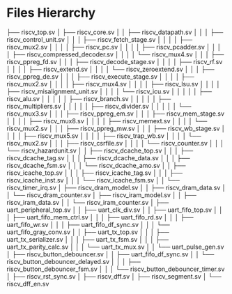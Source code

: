 # Files Hierarchy

├── riscv_top.sv
│   ├── riscv_core.sv
│   │   ├── riscv_datapath.sv
│   │   │   ├── riscv_control_unit.sv
│   │   │   ├── riscv_fetch_stage.sv
│   │   │   │   ├── riscv_mux2.sv
│   │   │   │   ├── riscv_pc.sv
│   │   │   │   ├── riscv_pcadder.sv
│   │   │   │   ├── riscv_compressed_decoder.sv
│   │   │   │   └── riscv_mux4.sv
│   │   │   ├── riscv_ppreg_fd.sv
│   │   │   ├── riscv_decode_stage.sv
│   │   │   │   ├── riscv_rf.sv
│   │   │   │   ├── riscv_extend.sv
│   │   │   │   └── riscv_zeroextend.sv
│   │   │   ├── riscv_ppreg_de.sv
│   │   │   ├── riscv_execute_stage.sv
│   │   │   │   ├── riscv_mux2.sv
│   │   │   │   ├── riscv_mux4.sv
│   │   │   │   ├── riscv_lsu.sv
│   │   │   │   ├── riscv_misalignment_unit.sv
│   │   │   │   └── riscv_icu.sv
│   │   │   │   │   ├── riscv_alu.sv
│   │   │   │   │   ├── riscv_branch.sv
│   │   │   │   │   ├── riscv_multipliers.sv
│   │   │   │   │   ├── riscv_divider.sv
│   │   │   │   │   └── riscv_mux3.sv
│   │   │   ├── riscv_ppreg_em.sv
│   │   │   ├── riscv_mem_stage.sv
│   │   │   │   ├── riscv_mux8.sv
│   │   │   │   ├── riscv_memext.sv
│   │   │   │   └── riscv_mux2.sv
│   │   │   ├── riscv_ppreg_mw.sv
│   │   │   ├── riscv_wb_stage.sv
│   │   │   │   ├── riscv_mux5.sv
│   │   │   │   ├── riscv_trap_wb.sv
│   │   │   │   └── riscv_mux2.sv
│   │   │   ├── riscv_csrfile.sv
│   │   │   │   └── riscv_counter.sv
│   │   │   └── riscv_hazardunit.sv
│   │   ├── riscv_dcache_top.sv
│   │   │   ├── riscv_dcache_tag.sv
│   │   │   ├── riscv_dcache_data.sv
│   │   │   ├── riscv_dcache_fsm.sv
│   │   │   └── riscv_dcache_amo.sv
│   │   ├── riscv_icache_top.sv
│   │   │   ├── riscv_icache_tag.sv
│   │   │   ├── riscv_icache_inst.sv
│   │   │   └── riscv_icache_fsm.sv
│   │   └── riscv_timer_irq.sv
│   ├── riscv_dram_model.sv
│   │   ├── riscv_dram_data.sv
│   │   └── riscv_dram_counter.sv
│   ├── riscv_iram_model.sv
│   │   ├── riscv_iram_data.sv
│   │   └── riscv_iram_counter.sv
│   ├── uart_peripheral_top.sv
│   │   ├── uart_clk_div.sv
│   │   ├── uart_fifo_top.sv
│   │   │   ├── uart_fifo_mem_ctrl.sv
│   │   │   ├── uart_fifo_rd.sv
│   │   │   ├── uart_fifo_wr.sv
│   │   │   ├── uart_fifo_df_sync.sv
│   │   │   └── uart_fifo_gray_conv.sv
│   │   ├── uart_tx_top.sv
│   │   │   ├── uart_tx_serializer.sv
│   │   │   ├── uart_tx_fsm.sv
│   │   │   ├── uart_tx_parity_calc.sv
│   │   │   └── uart_tx_mux.sv
│   │   └── uart_pulse_gen.sv
│   ├── riscv_button_debouncer.sv
│   │   ├── uart_fifo_df_sync.sv
│   │   └── riscv_button_debouncer_delayed.sv
│   │   │   ├── riscv_button_debouncer_fsm.sv
│   │   │   └── riscv_button_debouncer_timer.sv
│   ├── riscv_rst_sync.sv
│   ├── riscv_dff.sv
│   ├── riscv_segment.sv
│   └── riscv_dff_en.sv

